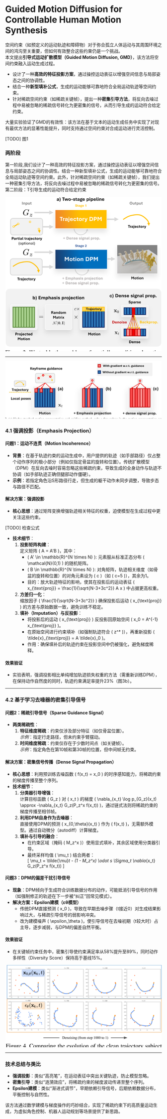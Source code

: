 # Guided Motion Diffusion for Controllable Human Motion Synthesis


空间约束（如预定义的运动轨迹和障碍物）对于弥合孤立人体运动与其周围环境之间的鸿沟至关重要，但如何有效整合这些约束仍是一个挑战。  
本文提出**引导式运动扩散模型（Guided Motion Diffusion, GMD）**，该方法将空间约束融入运动生成过程。
- 设计了一种**高效的特征投影方案**，通过操控运动表征以增强空间信息与局部姿态之间的协调性。
- 结合一种**新型填补公式**，生成的运动能够可靠地符合全局运动轨迹等空间约束。
- 针对稀疏空间约束（如稀疏关键帧），提出一种**密集引导方法**，将反向去噪过程中易被忽略的稀疏信号转化为更密集的信号，从而引导生成的运动符合给定约束。

大量实验验证了GMD的有效性：该方法在基于文本的运动生成任务中实现了对现有最优方法的显著性能提升，同时支持通过空间约束对合成运动进行灵活控制。

[TODO] 图1

### 两阶段

第一阶段,我们设计了一种高效的特征投影方案，通过操控运动表征以增强空间信息与局部姿态之间的协调性。结合一种新型填补公式，生成的运动能够可靠地符合全局运动轨迹等空间约束。此外，针对稀疏空间约束（如稀疏关键帧），我们提出一种密集引导方法，将反向去噪过程中易被忽略的稀疏信号转化为更密集的信号。  
第二阶段：T引导生成的运动符合给定约束

![](./assets/794859387c58731089f5f273d74fadd5_1_Figure_2_845001127.png)

---

![](./assets/794859387c58731089f5f273d74fadd5_4_Figure_3_996014199.png)

### **4.1 强调投影（Emphasis Projection）**

#### **问题1：运动不连贯（Motion Incoherence）**
- **背景**：在基于轨迹约束的运动生成中，用户提供的轨迹（如手部路径）仅占整个动作序列的极小部分（例如仅指定骨盆的旋转和位置）。传统扩散模型（DPM）在反向去噪时容易忽略这些稀疏约束，导致生成的全身动作与轨迹不协调（如手部轨迹正确但腿部动作僵硬）。
- **示例**：若指定角色沿S形路径行走，但生成的躯干动作未同步调整，导致步态与路径不匹配。

#### **解决方案：强调投影**
- **核心思想**：通过矩阵变换增强轨迹相关特征的权重，迫使模型在生成过程中更关注这些约束。

[TODO] 检查公式

- **技术细节**：
  1. **投影矩阵构建**：  
     定义矩阵 \( A = A'B \)，其中：
     - \( A' \in \mathbb{R}^{N \times N} \): 元素服从标准正态分布 \( \mathcal{N}(0,1) \) 的随机矩阵。
     - \( B \in \mathbb{R}^{N \times N} \): 对角矩阵，轨迹相关维度（如骨盆的旋转和位置）的对角元素设为 \( c \)（如 \( c=5 \)），其余为1。
     - 目的：放大轨迹特征的影响，使其在投影后的运动表征 \( x_{\text{proj}} = \frac{1}{\sqrt{N-3+3c^2}} A x \) 中占据更高权重。
  2. **方差归一化**：  
     缩放因子 \( \frac{1}{\sqrt{N-3+3c^2}} \) 确保投影后运动 \( x_{\text{proj}} \) 的方差与原始数据一致，避免训练不稳定。
  3. **填补（Imputation）与反投影**：  
     - 将投影后的运动 \( x_{\text{proj}} \) 反投影回原始空间 \( x_0 = A^{-1} x_{\text{proj}} \)。
     - 在原始空间进行约束填补（如强制轨迹符合 \( z^* \)），再重新投影 \( \tilde{x}_{\text{proj}} = A \tilde{x}_0 \)。
     - 作用：确保填补后的轨迹约束在投影空间中仍被强化，避免梯度稀释。

#### **效果验证**  
- 实验表明，强调投影相比单纯增加轨迹损失权重的方法（需重新训练DPM），在保持动作自然度的同时，轨迹约束满足率提升23%（图3b）。

---

### **4.2 基于学习去噪器的密集引导信号**

#### **问题2：稀疏引导信号（Sparse Guidance Signal）**
- **两类稀疏性**：
  1. **特征维度稀疏**：约束仅涉及部分特征（如仅骨盆位置）。  
     *示例*：指定行走路径，但未约束手臂摆动。
  2. **时间维度稀疏**：约束仅存在于少数时间点（如关键帧）。  
     *示例*：指定角色在第10帧和第30帧的位置，但中间帧无约束。

#### **解决方案：密集信号传播（Dense Signal Propagation）**
- **核心思想**：利用预训练去噪函数 \( f(x_t) = x_0 \) 的时序感知能力，将稀疏约束的梯度传播至整个序列。
- **技术细节**：
  1. **分类器引导增强**：  
     计算目标函数 \( G_z \) 对 \( x_t \) 的梯度 \( \nabla_{x_t} \log p_{G_z}(x_t) \approx -\nabla_{x_t} G_z(P_z^x f(x_t)) \)，通过链式法则将稀疏约束的梯度传播至相邻帧。
  2. **利用DPM自身作为去噪器**：  
     直接使用DPM的预测 \( x_{0,\theta}(x_t) \) 作为 \( f(x_t) \)，无需额外模型。通过自动微分（autodiff）计算梯度。
  3. **填补与引导的融合**：  
     - 在约束区域（掩码 \( M_z^x \)）使用显式填补，其余区域使用分类器引导。
     - 最终采样均值 \( \mu_t \) 结合两者：  
       \[
       \mu_t = \tilde{\mu}_t - (1 - M_z^x) \odot s \Sigma_t \nabla_{x_t} G_z(P_z^x f(x_t))
       \]

#### **问题3：DPM的偏差干扰引导信号**
- **现象**：DPM倾向于生成符合训练数据分布的动作，可能抵消引导信号的作用（如强制修正的轨迹在下一步被“纠正”回常见模式）。
- **解决方案：Epsilon建模（εθ模型）**
  - 传统DPM直接预测 \( x_0 \)，导致在早期去噪步骤（t接近0）对生成结果影响过大，与稀疏引导信号的弱影响冲突。
  - 改为建模噪声 \( \epsilon_\theta \)，使引导信号在去噪初期（t较大时）占主导，逐步减弱，与DPM的偏差自然平衡。

#### **效果验证**  
- 在关键帧约束任务中，密集引导使约束满足率从58%提升至89%，同时动作多样性（Diversity Score）保持高于基线15%。

![](./assets/794859387c58731089f5f273d74fadd5_7_Figure_4_-2051949461.png)

---

### **技术总结与类比**
- **强调投影**：类似“高亮笔”，在运动表征中突出关键轨迹，防止模型忽略。
- **密集引导**：类似“涟漪效应”，将稀疏约束的梯度波动传递至整个序列。
- **Epsilon建模**：类似“渐进式调节”，早期依赖引导信号，后期依赖数据分布，平衡控制与自然性。

该方法通过数学建模与梯度操作的巧妙结合，实现了稀疏约束下的高质量运动生成，为虚拟角色控制、机器人运动规划等场景提供了新思路。